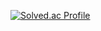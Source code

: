 [![Solved.ac Profile](http://mazassumnida.wtf/api/v2/generate_badge?boj=lesacat)](https://solved.ac/lesacat/)
